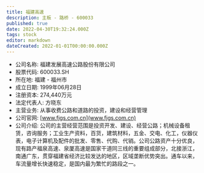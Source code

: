 ```yaml
---
title: 福建高速
description: 主板 - 路桥 - 600033
published: true
date: 2022-04-30T19:32:24.000Z
tags: stock
editor: markdown
dateCreated: 2022-01-01T00:00:00.000Z
---
```


- 公司名称: 福建发展高速公路股份有限公司
- 股票代码: 600033.SH
- 所在地: 福建 - 福州市
- 成立日期: 1999年06月28日
- 注册资本: 274,440万元
- 法定代表人: 方晓东
- 主营业务: 从事收费公路和道路的投资，建设和经营管理
- 公司官网: [www.fjgs.com.cn](www.fjgs.com.cn)
- 公司介绍: 公司的主营经营范围是投资开发、建设、经营公路；机械设备租赁，咨询服务；工业生产资料，百货，建筑材料，五金、交电、化工，仪器仪表，电子计算机及配件的批发、零售、代购、代销。公司公路资产十分优良，现有路产福泉高速、泉厦高速是国家干道同三线的重要组成部分，北接浙江，南通广东，贯穿福建省经济比较发达的地区，区域垄断优势突出。通车以来，车流量增长快速稳定，是国内最为繁忙的路段之一。



